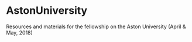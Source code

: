 # AstonUniversity
Resources and materials for the fellowship on the Aston University (April &amp; May, 2018)

